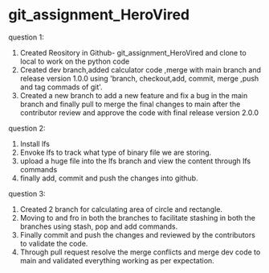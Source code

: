 # git_assignment_HeroVired

question 1: 

1. Created Reository in Github- git_assignment_HeroVired and clone to local to work on the python code
2. Created dev branch,added calculator code ,merge with main branch and release version 1.0.0 using 'branch, checkout,add, commit, merge ,push and tag commads of git'.
3. Created a new branch to add a new feature and fix a bug in the main branch and finally pull to merge the final changes to main after the contributor review and approve the  code with final release version 2.0.0

question 2:

1. Install lfs
2. Envoke lfs to track what type of binary file we are storing.
3. upload a huge file into the lfs branch and view the content through lfs commands
4. finally add, commit and push the changes into github.

question 3:
1. Created 2 branch for calculating area of circle and rectangle.
2. Moving to and fro in both the branches to facilitate stashing in both the branches using stash, pop and add commands.
3. Finally commit and push the changes and reviewed by the contributors to validate the code.
4. Through pull request resolve the merge conflicts and merge dev code to main and validated everything working as per expectation.